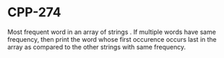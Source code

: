 # CPP-274
Most frequent word in an array of strings . If multiple words have same frequency, then print the word whose first occurence occurs last in the array as compared to the other strings with same frequency.
